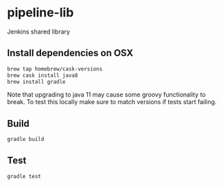 # pipeline-lib
Jenkins shared library

## Install dependencies on OSX

```bash
brew tap homebrew/cask-versions
brew cask install java8
brew install gradle
```

Note that upgrading to java 11 may cause some groovy functionality to break. To test this locally make sure to match versions if tests start failing.

## Build

```bash
gradle build
```

## Test

```bash
gradle test
```